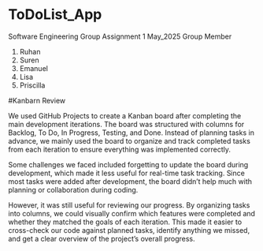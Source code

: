 # ToDoList_App
Software Engineering Group Assignment 1 May_2025
Group Member 
1. Ruhan
2. Suren
3. Emanuel
4. Lisa
5. Priscilla

#Kanbarn Review

We used GitHub Projects to create a Kanban board after completing the main development iterations. The board was structured with columns for Backlog, To Do, In Progress, Testing, and Done. Instead of planning tasks in advance, we mainly used the board to organize and track completed tasks from each iteration to ensure everything was implemented correctly.

Some challenges we faced included forgetting to update the board during development, which made it less useful for real-time task tracking. Since most tasks were added after development, the board didn’t help much with planning or collaboration during coding.

However, it was still useful for reviewing our progress. By organizing tasks into columns, we could visually confirm which features were completed and whether they matched the goals of each iteration. This made it easier to cross-check our code against planned tasks, identify anything we missed, and get a clear overview of the project’s overall progress.

